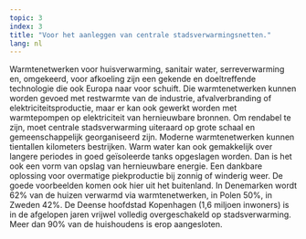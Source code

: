 ```yaml
---
topic: 3
index: 3
title: "Voor het aanleggen van centrale stadsverwarmingsnetten."
lang: nl
---
```

Warmtenetwerken voor huisverwarming, sanitair water, serreverwarming en,
omgekeerd, voor afkoeling zijn een gekende en doeltreffende technologie die
ook Europa naar voor schuift. Die warmtenetwerken kunnen worden gevoed met
restwarmte van de industrie, afvalverbranding of elektriciteitsproductie, maar
er kan ook gewerkt worden met warmtepompen op elektriciteit van hernieuwbare
bronnen.
Om rendabel te zijn, moet centrale stadsverwarming uiteraard op grote schaal
en gemeenschappelijk georganiseerd zijn. Moderne warmtenetwerken kunnen
tientallen kilometers bestrijken.
Warm water kan ook gemakkelijk over langere perio­des in goed geïsoleerde
tanks opgeslagen worden. Dan is het ook een vorm van opslag van hernieuwbare
energie. Een dankbare oplossing voor overmatige piekproductie bij zonnig of
winderig weer.
De goede voorbeelden komen ook hier uit het buitenland. In Denemarken wordt
62% van de huizen verwarmd via warmtenetwerken, in Polen 50%, in Zweden 42%.
De Deense hoofdstad Kopenhagen (1,6 miljoen inwoners) is in de afgelopen jaren
vrijwel volledig overgeschakeld op stadsverwarming. Meer dan 90% van de
huishoudens is erop aangesloten.
